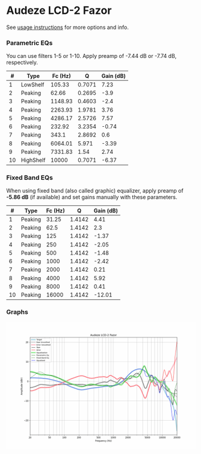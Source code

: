 # Audeze LCD-2 Fazor
See [usage instructions](https://github.com/jaakkopasanen/AutoEq#usage) for more options and info.

### Parametric EQs
You can use filters 1-5 or 1-10. Apply preamp of -7.44 dB or -7.74 dB, respectively.

|   # | Type      |   Fc (Hz) |      Q |   Gain (dB) |
|-----|-----------|-----------|--------|-------------|
|   1 | LowShelf  |    105.33 | 0.7071 |        7.23 |
|   2 | Peaking   |     62.66 | 0.2695 |       -3.9  |
|   3 | Peaking   |   1148.93 | 0.4603 |       -2.4  |
|   4 | Peaking   |   2263.93 | 1.9781 |        3.76 |
|   5 | Peaking   |   4286.17 | 2.5726 |        7.57 |
|   6 | Peaking   |    232.92 | 3.2354 |       -0.74 |
|   7 | Peaking   |    343.1  | 2.8692 |        0.6  |
|   8 | Peaking   |   6064.01 | 5.971  |       -3.39 |
|   9 | Peaking   |   7331.83 | 1.54   |        2.74 |
|  10 | HighShelf |  10000    | 0.7071 |       -6.37 |

### Fixed Band EQs
When using fixed band (also called graphic) equalizer, apply preamp of **-5.86 dB** (if available) and set gains manually with these parameters.

|   # | Type    |   Fc (Hz) |      Q |   Gain (dB) |
|-----|---------|-----------|--------|-------------|
|   1 | Peaking |     31.25 | 1.4142 |        4.41 |
|   2 | Peaking |     62.5  | 1.4142 |        2.3  |
|   3 | Peaking |    125    | 1.4142 |       -1.37 |
|   4 | Peaking |    250    | 1.4142 |       -2.05 |
|   5 | Peaking |    500    | 1.4142 |       -1.48 |
|   6 | Peaking |   1000    | 1.4142 |       -2.42 |
|   7 | Peaking |   2000    | 1.4142 |        0.21 |
|   8 | Peaking |   4000    | 1.4142 |        5.92 |
|   9 | Peaking |   8000    | 1.4142 |        0.41 |
|  10 | Peaking |  16000    | 1.4142 |      -12.01 |

### Graphs
![](./Audeze%20LCD-2%20Fazor.png)

